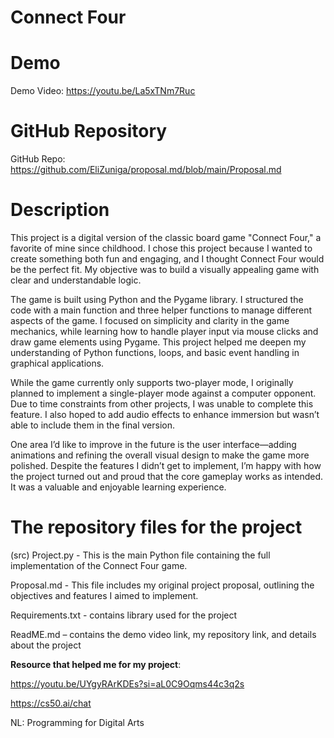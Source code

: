 # **Connect Four**

# **Demo**
  Demo Video: https://youtu.be/La5xTNm7Ruc

# **GitHub Repository**
GitHub Repo: https://github.com/EliZuniga/proposal.md/blob/main/Proposal.md
# Description
This project is a digital version of the classic board game "Connect Four," a favorite of mine since childhood. I chose this project because I wanted to create something both fun and engaging, and I thought Connect Four would be the perfect fit. My objective was to build a visually appealing game with clear and understandable logic.

The game is built using Python and the Pygame library. I structured the code with a main function and three helper functions to manage different aspects of the game. I focused on simplicity and clarity in the game mechanics, while learning how to handle player input via mouse clicks and draw game elements using Pygame. This project helped me deepen my understanding of Python functions, loops, and basic event handling in graphical applications.

While the game currently only supports two-player mode, I originally planned to implement a single-player mode against a computer opponent. Due to time constraints from other projects, I was unable to complete this feature. I also hoped to add audio effects to enhance immersion but wasn’t able to include them in the final version.

One area I’d like to improve in the future is the user interface—adding animations and refining the overall visual design to make the game more polished. Despite the features I didn’t get to implement, I’m happy with how the project turned out and proud that the core gameplay works as intended. It was a valuable and enjoyable learning experience.

# **The repository files for the project**
(src) Project.py - This is the main Python file containing the full implementation of the Connect Four game.

Proposal.md - This file includes my original project proposal, outlining the objectives and features I aimed to implement.

Requirements.txt - contains library used for the project 

ReadME.md – contains the demo video link, my repository link, and details about the project 

**Resource that helped me for my project**:

https://youtu.be/UYgyRArKDEs?si=aL0C9Oqms44c3q2s

https://cs50.ai/chat

NL: Programming for Digital Arts


